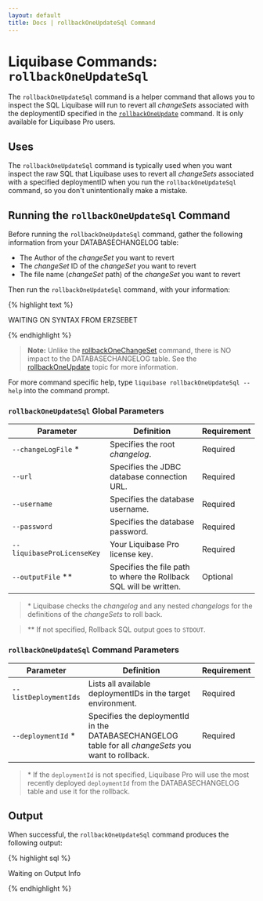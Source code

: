 ```yaml
---
layout: default
title: Docs | rollbackOneUpdateSql Command 
---
```


# Liquibase Commands: `rollbackOneUpdateSql`
The `rollbackOneUpdateSql` command is a helper command that allows you to inspect the SQL Liquibase will run to revert all *changeSets* associated with the deploymentID specified in the [`rollbackOneUpdate`](/documentation/rollbackoneupdate.html) command. It is only available for Liquibase Pro users.

## Uses
The `rollbackOneUpdateSql` command is typically used when you want inspect the raw SQL that Liquibase uses to revert all *changeSets* associated with a specified deploymentID when you run the `rollbackOneUpdateSql` command, so you don't unintentionally make a mistake.

## Running the `rollbackOneUpdateSql` Command
Before running the `rollbackOneUpdateSql` command, gather the following information from your DATABASECHANGELOG table:
- The Author of the *changeSet* you want to revert
- The *changeSet* ID of the *changeSet* you want to revert
- The file name (*changeSet* path) of the *changeSet* you want to revert

Then run the `rollbackOneUpdateSql` command, with your information:

{% highlight text %}

WAITING ON SYNTAX FROM ERZSEBET

{% endhighlight %}

>**Note:** Unlike the [rollbackOneChangeSet](/documentation/rollbackonechangeset.html) command, there is NO impact to the DATABASECHANGELOG table. See the [rollbackOneUpdate](/documentation/rollbackoneupdate.html) topic for more information.

For more command specific help, type `liquibase rollbackOneUpdateSql --help` into the command prompt.

### `rollbackOneUpdateSql` Global Parameters

 Parameter | Definition | Requirement
 --- | --- | ---
 `--changeLogFile` * | Specifies the root *changelog*. | Required
 `--url` | Specifies the JDBC database connection URL. | Required
 `--username` | Specifies the database username. | Required
 `--password` | Specifies the database password. | Required
 `--liquibaseProLicenseKey` | Your Liquibase Pro license key. | Required
 `--outputFile` ** | Specifies the file path to where the Rollback SQL will be written. | Optional

> &#42; Liquibase checks the *changelog* and any nested *changelogs* for the definitions of the *changeSets* to roll back.

> &#42;&#42; If not specified, Rollback SQL output goes to `STDOUT`.

### `rollbackOneUpdateSql` Command Parameters

 Parameter | Definition | Requirement
 --- | --- | ---
 `--listDeploymentIds` | Lists all available deploymentIDs in the target environment. | Required
 `--deploymentId` * | Specifies the deploymentId in the DATABASECHANGELOG table for all *changeSets* you want to rollback. | Required
 
> &#42; If the `deploymentId` is not specified, Liquibase Pro will use the most recently deployed `deploymentId` from the DATABASECHANGELOG table and use it for the rollback.

## Output
When successful, the `rollbackOneUpdateSql` command produces the following output:

{% highlight sql %}

Waiting on Output Info

{% endhighlight %}
